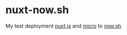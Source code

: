 nuxt-now.sh
===========

My test deployment [nuxt.js](http://nuxtjs.org/) and [micro](https://github.com/zeit/micro) to [now.sh](https://zeit.co/home)
